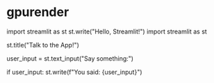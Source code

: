 # gpurender
import streamlit as st st.write("Hello, Streamlit!")
import streamlit as st

st.title("Talk to the App!")

user_input = st.text_input("Say something:")

if user_input:
    st.write(f"You said: {user_input}")
